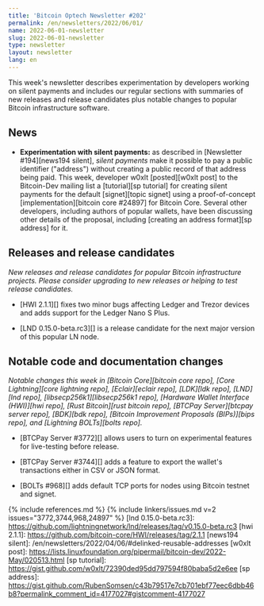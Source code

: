 ```yaml
---
title: 'Bitcoin Optech Newsletter #202'
permalink: /en/newsletters/2022/06/01/
name: 2022-06-01-newsletter
slug: 2022-06-01-newsletter
type: newsletter
layout: newsletter
lang: en
---
```

This week's newsletter describes experimentation by developers working
on silent payments and includes our regular sections with summaries of
new releases and release candidates plus notable changes to popular
Bitcoin infrastructure software.

## News

- **Experimentation with silent payments:** as described in [Newsletter
  #194][news194 silent], *silent payments* make it possible to pay a
  public identifier ("address") without creating a public record of that
  address being paid.  This week, developer w0xlt [posted][w0xlt post]
  to the Bitcoin-Dev mailing list a [tutorial][sp tutorial] for creating
  silent payments for the default [signet][topic signet] using a
  proof-of-concept [implementation][bitcoin core #24897] for Bitcoin
  Core.  Several other developers, including authors of popular wallets,
  have been discussing other details of the proposal, including
  [creating an address format][sp address] for it.

## Releases and release candidates

*New releases and release candidates for popular Bitcoin infrastructure
projects.  Please consider upgrading to new releases or helping to test
release candidates.*

- [HWI 2.1.1][] fixes two minor bugs affecting Ledger and Trezor devices
  and adds support for the Ledger Nano S Plus.

- [LND 0.15.0-beta.rc3][] is a release candidate for the next major
  version of this popular LN node.

## Notable code and documentation changes

*Notable changes this week in [Bitcoin Core][bitcoin core repo], [Core
Lightning][core lightning repo], [Eclair][eclair repo], [LDK][ldk repo],
[LND][lnd repo], [libsecp256k1][libsecp256k1 repo], [Hardware Wallet
Interface (HWI)][hwi repo], [Rust Bitcoin][rust bitcoin repo], [BTCPay
Server][btcpay server repo], [BDK][bdk repo], [Bitcoin Improvement
Proposals (BIPs)][bips repo], and [Lightning BOLTs][bolts repo].*

- [BTCPay Server #3772][] allows users to turn on experimental features
  for live-testing before release.

- [BTCPay Server #3744][] adds a feature to export the wallet's transactions
  either in CSV or JSON format.

- [BOLTs #968][] adds default TCP ports for nodes using Bitcoin testnet and
  signet.

{% include references.md %}
{% include linkers/issues.md v=2 issues="3772,3744,968,24897" %}
[lnd 0.15.0-beta.rc3]: https://github.com/lightningnetwork/lnd/releases/tag/v0.15.0-beta.rc3
[hwi 2.1.1]: https://github.com/bitcoin-core/HWI/releases/tag/2.1.1
[news194 silent]: /en/newsletters/2022/04/06/#delinked-reusable-addresses
[w0xlt post]: https://lists.linuxfoundation.org/pipermail/bitcoin-dev/2022-May/020513.html
[sp tutorial]: https://gist.github.com/w0xlt/72390ded95dd797594f80baba5d2e6ee
[sp address]: https://gist.github.com/RubenSomsen/c43b79517e7cb701ebf77eec6dbb46b8?permalink_comment_id=4177027#gistcomment-4177027
